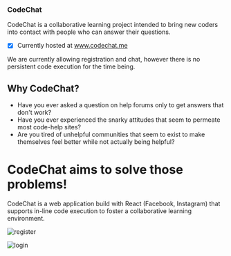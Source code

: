 ### CodeChat  
CodeChat is a collaborative learning project intended to bring new coders into contact with people who can answer their questions. 

- [x] Currently hosted at www.codechat.me

We are currently allowing registration and chat, however there is no persistent code execution for the time being.


## Why CodeChat?
- Have you ever asked a question on help forums only to get answers that don't work?
- Have you ever experienced the snarky attitudes that seem to permeate most code-help sites?
- Are you tired of unhelpful communities that seem to exist to make themselves feel better while not actually being helpful?

# CodeChat aims to solve those problems!

CodeChat is a web application build with React (Facebook, Instagram) that supports in-line code execution to foster a collaborative learning environment.

![register](https://github.com/NachoChef/CodeChat/blob/master/images/register.png?raw=true)

![login](https://github.com/NachoChef/CodeChat/blob/master/images/login.png?raw=true)
